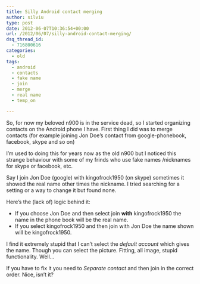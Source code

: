```yaml
---
title: Silly Android contact merging
author: silviu
type: post
date: 2012-06-07T10:36:54+00:00
url: /2012/06/07/silly-android-contact-merging/
dsq_thread_id:
  - 716800616
categories:
  - old
tags:
  - android
  - contacts
  - fake name
  - join
  - merge
  - real name
  - temp_on

---
```

So, for now my beloved n900 is in the service dead, so I started organizing contacts on the Android phone I have. First thing I did was to merge contacts (for example joining Jon Doe&#8217;s contact from google-phonebook, facebook, skype and so on)

I&#8217;m used to doing this for years now as the old n900 but I noticed this strange behaviour with some of my frinds who use fake names /nicknames for skype or facebook, etc.

Say I join Jon Doe (google) with kingofrock1950 (on skype) sometimes it showed the real name other times the nickname. I tried searching for a setting or a way to change it but found none.

Here&#8217;s the (lack of) logic behind it:

  * If you choose Jon Doe and then select join **with** kingofrock1950 the name in the phone book will be the real name.
  * If you select kingofrock1950 and then join with Jon Doe the name shown will be kingofrock1950.

I find it extremely stupid that I can&#8217;t select the _default account_ which gives the name. Though you can select the picture. Fitting, all image, stupid functionality. Well&#8230;

If you have to fix it you need to _Separate contact_ and then join in the correct order. Nice, isn&#8217;t it?